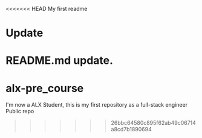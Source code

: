 <<<<<<< HEAD
My first readme

# Update 

README.md update.
=======
# alx-pre_course
I'm now a ALX Student, this is my first repository as a full-stack engineer Public repo
>>>>>>> 26bbc64580c895f62ab49c06714a8cd7b1890694
